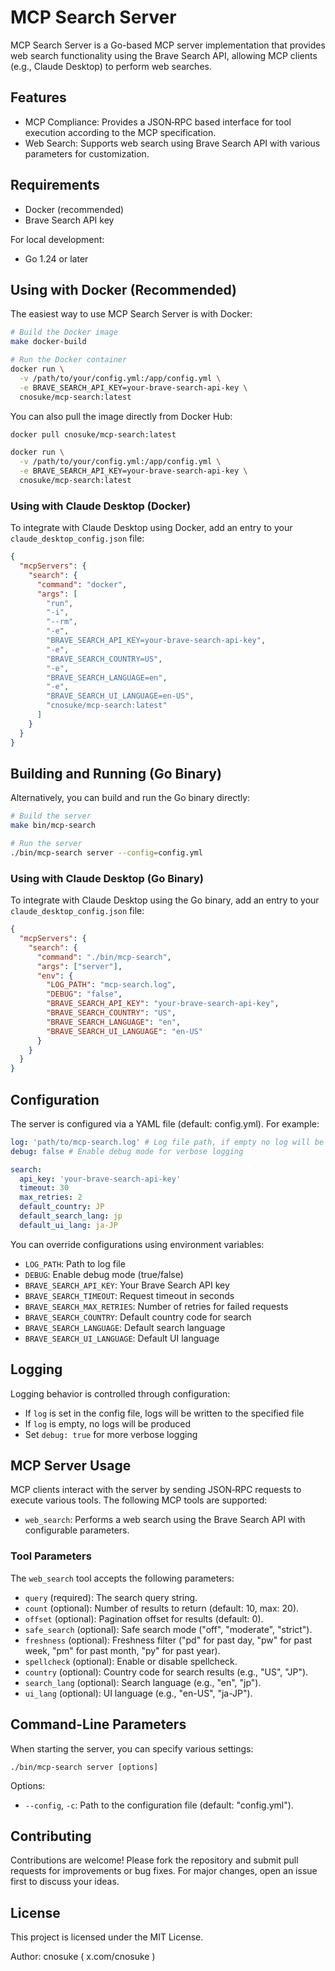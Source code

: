# MCP Search Server

MCP Search Server is a Go-based MCP server implementation that provides web search functionality using the Brave Search API, allowing MCP clients (e.g., Claude Desktop) to perform web searches.

## Features

- MCP Compliance: Provides a JSON‐RPC based interface for tool execution according to the MCP specification.
- Web Search: Supports web search using Brave Search API with various parameters for customization.

## Requirements

- Docker (recommended)
- Brave Search API key

For local development:

- Go 1.24 or later

## Using with Docker (Recommended)

The easiest way to use MCP Search Server is with Docker:

```bash
# Build the Docker image
make docker-build

# Run the Docker container
docker run \
  -v /path/to/your/config.yml:/app/config.yml \
  -e BRAVE_SEARCH_API_KEY=your-brave-search-api-key \
  cnosuke/mcp-search:latest
```

You can also pull the image directly from Docker Hub:

```bash
docker pull cnosuke/mcp-search:latest

docker run \
  -v /path/to/your/config.yml:/app/config.yml \
  -e BRAVE_SEARCH_API_KEY=your-brave-search-api-key \
  cnosuke/mcp-search:latest
```

### Using with Claude Desktop (Docker)

To integrate with Claude Desktop using Docker, add an entry to your `claude_desktop_config.json` file:

```json
{
  "mcpServers": {
    "search": {
      "command": "docker",
      "args": [
        "run",
        "-i",
        "--rm",
        "-e",
        "BRAVE_SEARCH_API_KEY=your-brave-search-api-key",
        "-e",
        "BRAVE_SEARCH_COUNTRY=US",
        "-e",
        "BRAVE_SEARCH_LANGUAGE=en",
        "-e",
        "BRAVE_SEARCH_UI_LANGUAGE=en-US",
        "cnosuke/mcp-search:latest"
      ]
    }
  }
}
```

## Building and Running (Go Binary)

Alternatively, you can build and run the Go binary directly:

```bash
# Build the server
make bin/mcp-search

# Run the server
./bin/mcp-search server --config=config.yml
```

### Using with Claude Desktop (Go Binary)

To integrate with Claude Desktop using the Go binary, add an entry to your `claude_desktop_config.json` file:

```json
{
  "mcpServers": {
    "search": {
      "command": "./bin/mcp-search",
      "args": ["server"],
      "env": {
        "LOG_PATH": "mcp-search.log",
        "DEBUG": "false",
        "BRAVE_SEARCH_API_KEY": "your-brave-search-api-key",
        "BRAVE_SEARCH_COUNTRY": "US",
        "BRAVE_SEARCH_LANGUAGE": "en",
        "BRAVE_SEARCH_UI_LANGUAGE": "en-US"
      }
    }
  }
}
```

## Configuration

The server is configured via a YAML file (default: config.yml). For example:

```yaml
log: 'path/to/mcp-search.log' # Log file path, if empty no log will be produced
debug: false # Enable debug mode for verbose logging

search:
  api_key: 'your-brave-search-api-key'
  timeout: 30
  max_retries: 2
  default_country: JP
  default_search_lang: jp
  default_ui_lang: ja-JP
```

You can override configurations using environment variables:

- `LOG_PATH`: Path to log file
- `DEBUG`: Enable debug mode (true/false)
- `BRAVE_SEARCH_API_KEY`: Your Brave Search API key
- `BRAVE_SEARCH_TIMEOUT`: Request timeout in seconds
- `BRAVE_SEARCH_MAX_RETRIES`: Number of retries for failed requests
- `BRAVE_SEARCH_COUNTRY`: Default country code for search
- `BRAVE_SEARCH_LANGUAGE`: Default search language
- `BRAVE_SEARCH_UI_LANGUAGE`: Default UI language

## Logging

Logging behavior is controlled through configuration:

- If `log` is set in the config file, logs will be written to the specified file
- If `log` is empty, no logs will be produced
- Set `debug: true` for more verbose logging

## MCP Server Usage

MCP clients interact with the server by sending JSON‐RPC requests to execute various tools. The following MCP tools are supported:

- `web_search`: Performs a web search using the Brave Search API with configurable parameters.

### Tool Parameters

The `web_search` tool accepts the following parameters:

- `query` (required): The search query string.
- `count` (optional): Number of results to return (default: 10, max: 20).
- `offset` (optional): Pagination offset for results (default: 0).
- `safe_search` (optional): Safe search mode ("off", "moderate", "strict").
- `freshness` (optional): Freshness filter ("pd" for past day, "pw" for past week, "pm" for past month, "py" for past year).
- `spellcheck` (optional): Enable or disable spellcheck.
- `country` (optional): Country code for search results (e.g., "US", "JP").
- `search_lang` (optional): Search language (e.g., "en", "jp").
- `ui_lang` (optional): UI language (e.g., "en-US", "ja-JP").

## Command-Line Parameters

When starting the server, you can specify various settings:

```
./bin/mcp-search server [options]
```

Options:

- `--config`, `-c`: Path to the configuration file (default: "config.yml").

## Contributing

Contributions are welcome! Please fork the repository and submit pull requests for improvements or bug fixes. For major changes, open an issue first to discuss your ideas.

## License

This project is licensed under the MIT License.

Author: cnosuke ( x.com/cnosuke )
